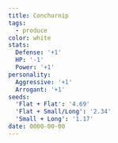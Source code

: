 ```yaml
---
title: Conchurnip
tags:
  - produce
color: white
stats:
  Defense: '+1'
  HP: '-1'
  Power: '+1'
personality:
  Aggressive: '+1'
  Arrogant: '+1'
seeds:
  'Flat + Flat': '4.69'
  'Flat + Small/Long': '2.34'
  'Small + Long': '1.17'
date: 0000-00-00
---
```

